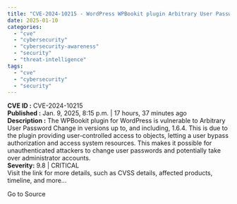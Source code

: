 ```yaml
---
title: "CVE-2024-10215 - WordPress WPBookit plugin Arbitrary User Password Change(digits)"
date: 2025-01-10
categories: 
  - "cve"
  - "cybersecurity"
  - "cybersecurity-awareness"
  - "security"
  - "threat-intelligence"
tags: 
  - "cve"
  - "cybersecurity"
  - "security"
---
```


**CVE ID :** CVE-2024-10215  
**Published :** Jan. 9, 2025, 8:15 p.m. | 17 hours, 37 minutes ago  
**Description :** The WPBookit plugin for WordPress is vulnerable to Arbitrary User Password Change in versions up to, and including, 1.6.4. This is due to the plugin providing user-controlled access to objects, letting a user bypass authorization and access system resources. This makes it possible for unauthenticated attackers to change user passwords and potentially take over administrator accounts.  
**Severity:** 9.8 | CRITICAL  
Visit the link for more details, such as CVSS details, affected products, timeline, and more...

Go to Source
